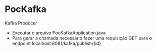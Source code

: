 # PocKafka
Kafka Producer


- Executar o arquivo PocKafkaApplication.java
- Para gerar a chamada necessário fazer uma requisição GET para o endpoint localhost:8081/kafka/publish/{id}
